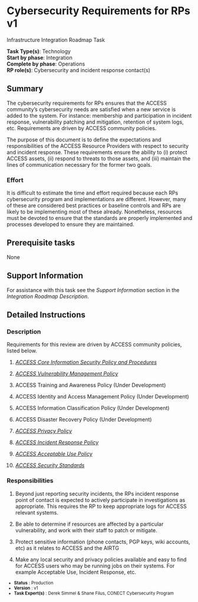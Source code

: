 # Cybersecurity Requirements for RPs v1

Infrastructure Integration Roadmap Task

**Task Type(s)**: Technology  
**Start by phase**: Integration  
**Complete by phase**: Operations  
**RP role(s)**: Cybersecurity and incident response contact(s)

## Summary

The cybersecurity requirements for RPs ensures that the ACCESS community’s cybersecurity needs are satisfied when a new service is added to the system. For instance: membership and participation in incident response, vulnerability patching and mitigation, retention of system logs, etc. Requirements are driven by ACCESS community policies.

The purpose of this document is to define the expectations and responsibilities of the ACCESS Resource Providers with respect to security and incident response. These requirements ensure the ability to (i) protect ACCESS assets, (ii) respond to threats to those assets, and (iii) maintain the lines of communication necessary for the former two goals.

### Effort

It is difficult to estimate the time and effort required because each RPs cybersecurity program and implementations are different. However, many of these are considered best practices or baseline controls and RPs are likely to be implementing most of these already. Nonetheless, resources must be devoted to ensure that the standards are properly implemented and processes developed to ensure they are maintained.

## Prerequisite tasks

None

## Support Information

For assistance with this task see the *Support Information* section in the *Integration Roadmap Description*.

## Detailed Instructions

### Description

Requirements for this review are driven by ACCESS community policies, listed below.

1.  [*ACCESS Core Information Security Policy and Procedures*](https://docs.google.com/document/d/1h8w1E9Z2yrXAoBGtCVGH6MxF3rRBKz0uQOBUJ58Jt6M/edit)

2.  [*ACCESS Vulnerability Management Policy*](https://docs.google.com/document/d/1ehpsijz97ag_WGwT8fb0E3KC3tDNXruWAytuvB3TFMY/edit)

3.  ACCESS Training and Awareness Policy (Under Development)

4.  ACCESS Identity and Access Management Policy (Under Development)

5.  ACCESS Information Classification Policy (Under Development)

6.  ACCESS Disaster Recovery Policy (Under Development)

7.  [*ACCESS Privacy Policy*](https://access-ci.org/privacy-policy/)

8.  [*ACCESS Incident Response Policy*](https://docs.google.com/document/d/1PMlZx40W0XF5NHlBkuPv1JAW7Fc2Fm__1JvIBZUaEQw)

9.  [*ACCESS Acceptable Use Policy*](https://access-ci.org/acceptable-use/)

10. [*ACCESS Security Standards*](https://docs.google.com/document/d/1NX95bkuvsdXo1fvGvyTzwGJ7Lx3BeC51luue-ddtkPE/edit)

### Responsibilities

1.  Beyond just reporting security incidents, the RPs incident response point of contact is expected to actively participate in investigations as appropriate. This requires the RP to keep appropriate logs for ACCESS relevant systems.

2.  Be able to determine if resources are affected by a particular vulnerability, and work with their staff to patch or mitigate.

3.  Protect sensitive information (phone contacts, PGP keys, wiki accounts, etc) as it relates to ACCESS and the AIRTG

4.  Make any local security and privacy policies available and easy to find for ACCESS users who may be running jobs on their systems. For example Acceptable Use, Incident Response, etc.

<sub>
<ul class="document-meta-data">
    <li><strong>Status</strong> : Production</li>
    <li><strong>Version</strong> : v1</li>
    <li><strong>Task Expert(s)</strong> : Derek Simmel & Shane Filus, CONECT Cybersecurity Program</li>
</ul>
</sub>
<br/>
<br/>